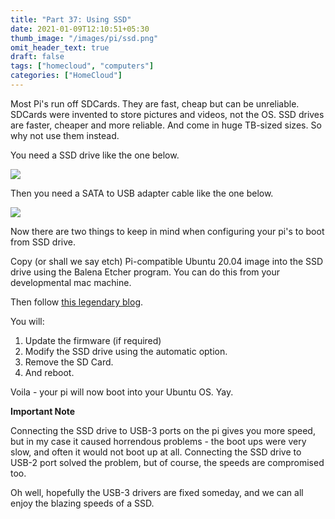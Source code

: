 ```yaml
---
title: "Part 37: Using SSD"
date: 2021-01-09T12:10:51+05:30
thumb_image: "/images/pi/ssd.png"
omit_header_text: true
draft: false
tags: ["homecloud", "computers"]
categories: ["HomeCloud"]
---
```


Most Pi's run off SDCards. They are fast, cheap but can be unreliable. SDCards were invented to store pictures and videos, not the OS. SSD drives are faster, cheaper and more reliable. And come in huge TB-sized sizes. So why not use them instead.

You need a SSD drive like the one below. 

![](/images/pi/ssd.png)

Then you need a SATA to USB adapter cable like the one below.

![](/images/pi/adapter.png)

Now there are two things to keep in mind when configuring your pi's to boot from SSD drive.

Copy (or shall we say etch) Pi-compatible Ubuntu 20.04 image into the SSD drive using the Balena Etcher program. You can do this from your developmental mac machine. 

Then follow [this legendary blog](/https://jamesachambers.com/raspberry-pi-4-ubuntu-20-04-usb-mass-storage-boot-guide/). 

You will:

1. Update the firmware (if required)
2. Modify the SSD drive using the automatic option.
3. Remove the SD Card. 
4. And reboot.

Voila - your pi will now boot into your Ubuntu OS. Yay.

**Important Note**

Connecting the SSD drive to USB-3 ports on the pi gives you more speed, but in my case it caused horrendous problems - the boot ups were very slow, and often it would not boot up at all. Connecting the SSD drive to USB-2 port solved the problem, but of course, the speeds are compromised too. 

Oh well, hopefully the USB-3 drivers are fixed someday, and we can all enjoy the blazing speeds of a SSD. 
